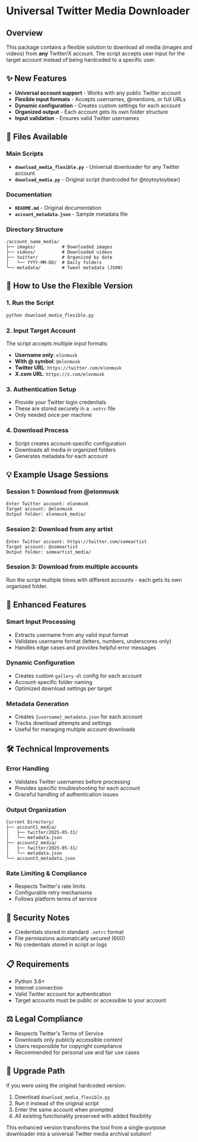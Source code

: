 # Universal Twitter Media Downloader

## Overview
This package contains a flexible solution to download all media (images and videos) from **any** Twitter/X account. The script accepts user input for the target account instead of being hardcoded to a specific user.

## ✨ New Features
- **Universal account support** - Works with any public Twitter account
- **Flexible input formats** - Accepts usernames, @mentions, or full URLs
- **Dynamic configuration** - Creates custom settings for each account
- **Organized output** - Each account gets its own folder structure
- **Input validation** - Ensures valid Twitter usernames

## 📁 Files Available

### Main Scripts
- **`download_media_flexible.py`** - Universal downloader for any Twitter account
- **`download_media.py`** - Original script (hardcoded for @toytoytoybear)

### Documentation
- **`README.md`** - Original documentation
- **`account_metadata.json`** - Sample metadata file

### Directory Structure
```
/account_name_media/
├── images/          # Downloaded images
├── videos/          # Downloaded videos  
├── twitter/         # Organized by date
│   └── YYYY-MM-DD/  # Daily folders
└── metadata/        # Tweet metadata (JSON)
```

## 🚀 How to Use the Flexible Version

### 1. Run the Script
```bash
python download_media_flexible.py
```

### 2. Input Target Account
The script accepts multiple input formats:
- **Username only**: `elonmusk`
- **With @ symbol**: `@elonmusk` 
- **Twitter URL**: `https://twitter.com/elonmusk`
- **X.com URL**: `https://x.com/elonmusk`

### 3. Authentication Setup
- Provide your Twitter login credentials
- These are stored securely in a `.netrc` file
- Only needed once per machine

### 4. Download Process
- Script creates account-specific configuration
- Downloads all media in organized folders
- Generates metadata for each account

## 💡 Example Usage Sessions

### Session 1: Download from @elonmusk
```
Enter Twitter account: elonmusk
Target account: @elonmusk
Output folder: elonmusk_media/
```

### Session 2: Download from any artist
```
Enter Twitter account: https://twitter.com/someartist
Target account: @someartist  
Output folder: someartist_media/
```

### Session 3: Download from multiple accounts
Run the script multiple times with different accounts - each gets its own organized folder.

## 🔧 Enhanced Features

### Smart Input Processing
- Extracts username from any valid input format
- Validates username format (letters, numbers, underscores only)
- Handles edge cases and provides helpful error messages

### Dynamic Configuration
- Creates custom `gallery-dl` config for each account
- Account-specific folder naming
- Optimized download settings per target

### Metadata Generation
- Creates `{username}_metadata.json` for each account
- Tracks download attempts and settings
- Useful for managing multiple account downloads

## 🛠️ Technical Improvements

### Error Handling
- Validates Twitter usernames before processing
- Provides specific troubleshooting for each account
- Graceful handling of authentication issues

### Output Organization
```
Current Directory/
├── account1_media/
│   ├── twitter/2025-05-31/
│   └── metadata.json
├── account2_media/
│   ├── twitter/2025-05-31/
│   └── metadata.json
└── account3_metadata.json
```

### Rate Limiting & Compliance
- Respects Twitter's rate limits
- Configurable retry mechanisms
- Follows platform terms of service

## 🔐 Security Notes
- Credentials stored in standard `.netrc` format
- File permissions automatically secured (600)
- No credentials stored in script or logs

## 📋 Requirements
- Python 3.6+
- Internet connection
- Valid Twitter account for authentication
- Target accounts must be public or accessible to your account

## ⚖️ Legal Compliance
- Respects Twitter's Terms of Service
- Downloads only publicly accessible content
- Users responsible for copyright compliance
- Recommended for personal use and fair use cases

## 🔄 Upgrade Path
If you were using the original hardcoded version:
1. Download `download_media_flexible.py`
2. Run it instead of the original script
3. Enter the same account when prompted
4. All existing functionality preserved with added flexibility

This enhanced version transforms the tool from a single-purpose downloader into a universal Twitter media archival solution!
